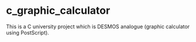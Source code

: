 # c_graphic_calculator
This is a C university project which is DESMOS analogue (graphic calculator using PostScript).
